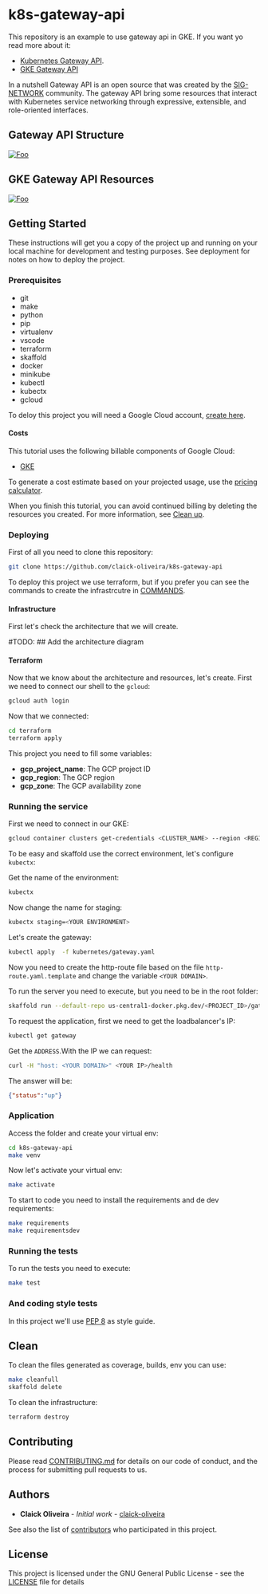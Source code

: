 # k8s-gateway-api

This repository is an example to use gateway api in GKE. If you want yo read more about it:

- [Kubernetes Gateway API](https://gateway-api.sigs.k8s.io/).
- [GKE Gateway API](https://cloud.google.com/kubernetes-engine/docs/concepts/gateway-api)

In a nutshell Gateway API is an open source that was created by the [SIG-NETWORK](https://github.com/kubernetes/community/tree/master/sig-network) community. The gateway API bring some resources that interact with Kubernetes service networking through expressive, extensible, and role-oriented interfaces.

## Gateway API Structure

[![Foo](https://gateway-api.sigs.k8s.io/images/api-model.png)](https://gateway-api.sigs.k8s.io/)

## GKE Gateway API Resources

[![Foo](https://cloud.google.com/static/kubernetes-engine/images/gateway-architecture.svg)](https://cloud.google.com/kubernetes-engine/docs/concepts/gateway-api)

## Getting Started

These instructions will get you a copy of the project up and running on your local machine for development and testing purposes. See deployment for notes on how to deploy the project.

### Prerequisites

- git
- make
- python
- pip
- virtualenv
- vscode
- terraform
- skaffold
- docker
- minikube
- kubectl
- kubectx
- gcloud

To deloy this project you will need a Google Cloud account, [create here](https://cloud.google.com/).

#### Costs

This tutorial uses the following billable components of Google Cloud:

- [GKE](https://cloud.google.com/kubernetes-engine/pricing)

To generate a cost estimate based on your projected usage, use the [pricing calculator](https://cloud.google.com/products/calculator).

When you finish this tutorial, you can avoid continued billing by deleting the resources you created. For more information, see [Clean up](https://github.com/claick-oliveira/k8s-gateway-api#clean).

### Deploying

First of all you need to clone this repository:

```bash
git clone https://github.com/claick-oliveira/k8s-gateway-api
```

To deploy this project we use terraform, but if you prefer you can see the commands to create the infrastrcutre in [COMMANDS](COMMANDS.md).

#### Infrastructure

First let's check the architecture that we will create.

#TODO: ## Add the architecture diagram

#### Terraform

Now that we know about the architecture and resources, let's create. First we need to connect our shell to the `gcloud`:

```bash
gcloud auth login
```

Now that we connected:

```bash
cd terraform
terraform apply
```

This project you need to fill some variables:

- **gcp_project_name**: The GCP project ID
- **gcp_region**: The GCP region
- **gcp_zone**: The GCP availability zone

### Running the service

First we need to connect in our GKE:

```bash
gcloud container clusters get-credentials <CLUSTER_NAME> --region <REGION> --project <PROJECT_ID>
```

To be easy and skaffold use the correct environment, let's configure `kubectx`:

Get the name of the environment:

```bash
kubectx
```

Now change the name for staging:

```bash
kubectx staging=<YOUR ENVIRONMENT>
```

Let's create the gateway:

```bash
kubectl apply  -f kubernetes/gateway.yaml
```

Now you need to create the http-route file based on the file `http-route.yaml.template` and change the variable `<YOUR DOMAIN>`.

To run the server you need to execute, but you need to be in the root folder:

```bash
skaffold run --default-repo us-central1-docker.pkg.dev/<PROJECT_ID>/gateway-api
```

To request the application, first we need to get the loadbalancer's IP:

```bash
kubectl get gateway
```

Get the `ADDRESS`.With the IP we can request:

```bash
curl -H "host: <YOUR DOMAIN>" <YOUR IP>/health
```

The answer will be:

```json
{"status":"up"}
```

### Application

Access the folder and create your virtual env:

```bash
cd k8s-gateway-api
make venv
```

Now let's activate your virtual env:

```bash
make activate
```

To start to code you need to install the requirements and de dev requirements:

```bash
make requirements
make requirementsdev
```

### Running the tests

To run the tests you need to execute:

```bash
make test
```

### And coding style tests

In this project we'll use [PEP 8](https://www.python.org/dev/peps/pep-0008/) as style guide.

## Clean

To clean the files generated as coverage, builds, env you can use:

``` bash
make cleanfull
skaffold delete
```

To clean the infrastructure:

```bash
terraform destroy
```

## Contributing

Please read [CONTRIBUTING.md](https://github.com/claick-oliveira/k8s-gateway-api/blob/main/CONTRIBUTING.md) for details on our code of conduct, and the process for submitting pull requests to us.

## Authors

- **Claick Oliveira** - *Initial work* - [claick-oliveira](https://github.com/claick-oliveira)

See also the list of [contributors](https://github.com/claick-oliveira/k8s-gateway-api/contributors) who participated in this project.

## License

This project is licensed under the GNU General Public License - see the [LICENSE](LICENSE) file for details
